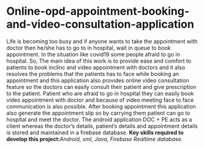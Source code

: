 # Online-opd-appointment-booking-and-video-consultation-application
Life is becoming too busy and if anyone wants to take the appointment with doctor then
he/she has to go to in hospital, wait in queue to book appointment. In the situation like
covid19 some people afraid to go in hospital. So, The main idea of this work is to provide
ease and comfort to patients to book inclinc and video appointment with doctors and it
also resolves the problems that the patients has to face while booking an appointment and
this application also provides online video consultation feature so the doctors can easily
consult their patient and give prescription to the patient. Patient who are afraid to go in
hospital they can easily book video appointment with doctor and because of video meeting
face to face communication is also possible. After booking appointment this application also
generate the appointment slip so by carrying them patient can go to hospital and meet the
doctor. The android application DOC + PE acts as a client whereas the doctor’s details,
patient’s details and appointment details is stored and maintained in a firebase database.
**Key skills required to develop this project**:_Android, xml, Java, Firebase Realtime database._
